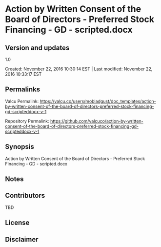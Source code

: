 

# Action by Written Consent of the Board of Directors - Preferred Stock Financing - GD - scripted.docx

## Version and updates

1.0

Created: November 22, 2016 10:30:14 EST | Last modified: November 22, 2016 10:33:17 EST

## Permalinks

Valcu Permalink: https://valcu.co/users/mobladgust/doc_templates/action-by-written-consent-of-the-board-of-directors-preferred-stock-financing-gd-scripteddocx-v-1

Repository Permalink: https://github.com/valcuco/action-by-written-consent-of-the-board-of-directors-preferred-stock-financing-gd-scripteddocx-v-1

## Synopsis

Action by Written Consent of the Board of Directors - Preferred Stock Financing - GD - scripted.docx

## Notes



## Contributors

TBD

## License

### 



## Disclaimer

